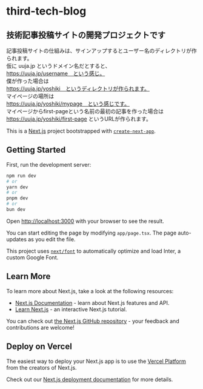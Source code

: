 # third-tech-blog
## 技術記事投稿サイトの開発プロジェクトです
記事投稿サイトの仕組みは、サインアップするとユーザー名のディレクトリが作られます。  
仮に uuja.jp というドメイン名だとすると、  
https://uuja.jp/username　という感じ。  
僕が作った場合は  
https://uuja.jp/yoshiki　というディレクトリが作られます。  
マイページの場所は  
https://uuja.jp/yoshiki/mypage　という感じです。  
マイページからfirst-pageという名前の最初の記事を作った場合は  
https://uuja.jp/yoshiki/first-page というURLが作られます。  
  
  

This is a [Next.js](https://nextjs.org/) project bootstrapped with [`create-next-app`](https://github.com/vercel/next.js/tree/canary/packages/create-next-app).

## Getting Started

First, run the development server:

```bash
npm run dev
# or
yarn dev
# or
pnpm dev
# or
bun dev
```

Open [http://localhost:3000](http://localhost:3000) with your browser to see the result.

You can start editing the page by modifying `app/page.tsx`. The page auto-updates as you edit the file.

This project uses [`next/font`](https://nextjs.org/docs/basic-features/font-optimization) to automatically optimize and load Inter, a custom Google Font.

## Learn More

To learn more about Next.js, take a look at the following resources:

- [Next.js Documentation](https://nextjs.org/docs) - learn about Next.js features and API.
- [Learn Next.js](https://nextjs.org/learn) - an interactive Next.js tutorial.

You can check out [the Next.js GitHub repository](https://github.com/vercel/next.js/) - your feedback and contributions are welcome!

## Deploy on Vercel

The easiest way to deploy your Next.js app is to use the [Vercel Platform](https://vercel.com/new?utm_medium=default-template&filter=next.js&utm_source=create-next-app&utm_campaign=create-next-app-readme) from the creators of Next.js.

Check out our [Next.js deployment documentation](https://nextjs.org/docs/deployment) for more details.
